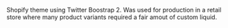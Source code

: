 Shopify theme using Twitter Boostrap 2. Was used for production in a retail store where many product variants required a fair amout of custom liquid. 
